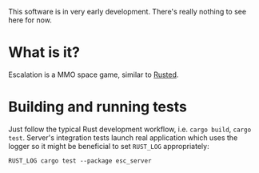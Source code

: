 This software is in very early development. There's really nothing to see here
for now.

# What is it?
Escalation is a MMO space game, similar to
[Rusted](https://github.com/podusowski/rusted).


# Building and running tests
Just follow the typical Rust development workflow, i.e. `cargo build`,
`cargo test`. Server's integration tests launch real application which uses
the logger so it might be beneficial to set `RUST_LOG` appropriately:

    RUST_LOG cargo test --package esc_server
